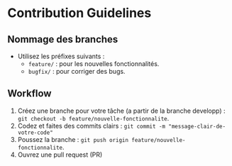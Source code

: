 # Contribution Guidelines

## Nommage des branches

- Utilisez les préfixes suivants :
  - `feature/` : pour les nouvelles fonctionnalités.
  - `bugfix/` : pour corriger des bugs.

## Workflow

1. Créez une branche pour votre tâche (a partir de la branche developp) : `git checkout -b feature/nouvelle-fonctionnalite`.
2. Codez et faites des commits clairs : `git commit -m "message-clair-de-votre-code"`
3. Poussez la branche : `git push origin feature/nouvelle-fonctionnalite`.
4. Ouvrez une pull request (PR)
